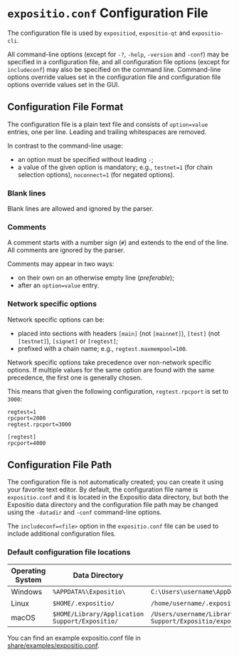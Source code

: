 # `expositio.conf` Configuration File

The configuration file is used by `expositiod`, `expositio-qt` and `expositio-cli`.

All command-line options (except for `-?`, `-help`, `-version` and `-conf`) may be specified in a configuration file, and all configuration file options (except for `includeconf`) may also be specified on the command line. Command-line options override values set in the configuration file and configuration file options override values set in the GUI.

## Configuration File Format

The configuration file is a plain text file and consists of `option=value` entries, one per line. Leading and trailing whitespaces are removed.

In contrast to the command-line usage:
- an option must be specified without leading `-`;
- a value of the given option is mandatory; e.g., `testnet=1` (for chain selection options), `noconnect=1` (for negated options).

### Blank lines

Blank lines are allowed and ignored by the parser.

### Comments

A comment starts with a number sign (`#`) and extends to the end of the line. All comments are ignored by the parser.

Comments may appear in two ways:
- on their own on an otherwise empty line (_preferable_);
- after an `option=value` entry.

### Network specific options

Network specific options can be:
- placed into sections with headers `[main]` (not `[mainnet]`), `[test]` (not `[testnet]`), `[signet]` or `[regtest]`;
- prefixed with a chain name; e.g., `regtest.maxmempool=100`.

Network specific options take precedence over non-network specific options.
If multiple values for the same option are found with the same precedence, the
first one is generally chosen.

This means that given the following configuration, `regtest.rpcport` is set to `3000`:

```
regtest=1
rpcport=2000
regtest.rpcport=3000

[regtest]
rpcport=4000
```

## Configuration File Path

The configuration file is not automatically created; you can create it using your favorite text editor. By default, the configuration file name is `expositio.conf` and it is located in the Expositio data directory, but both the Expositio data directory and the configuration file path may be changed using the `-datadir` and `-conf` command-line options.

The `includeconf=<file>` option in the `expositio.conf` file can be used to include additional configuration files.

### Default configuration file locations

Operating System | Data Directory | Example Path
-- | -- | --
Windows | `%APPDATA%\Expositio\` | `C:\Users\username\AppData\Roaming\Expositio\expositio.conf`
Linux | `$HOME/.expositio/` | `/home/username/.expositio/expositio.conf`
macOS | `$HOME/Library/Application Support/Expositio/` | `/Users/username/Library/Application Support/Expositio/expositio.conf`

You can find an example expositio.conf file in [share/examples/expositio.conf](../share/examples/expositio.conf).

